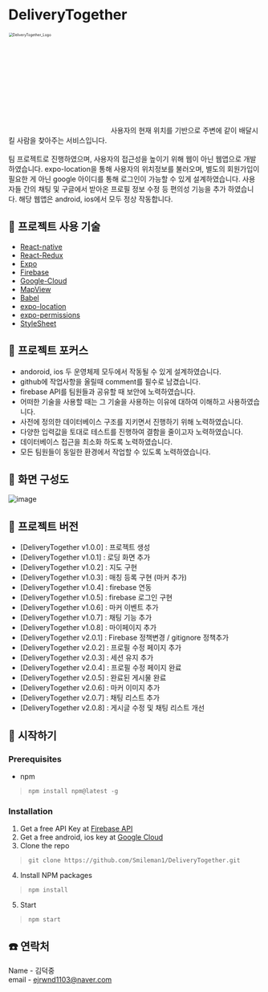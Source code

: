 # DeliveryTogether
<img width="400" alt="DeliveryTogether_Logo" src="https://user-images.githubusercontent.com/71224672/131435784-d797e9e5-2f77-43bc-a1f8-8decff4336b1.png" alt="image-20210830221721743" style="zoom:50%;">
사용자의 현재 위치를 기반으로 주변에 같이 배달시킬 사람을 찾아주는 서비스입니다.<br><br>
팀 프로젝트로 진행하였으며, 사용자의 접근성을 높이기 위해 웹이 아닌 웹앱으로 개발하였습니다. expo-location을 통해 사용자의 위치정보를 불러오며, 별도의 회원가입이 필요한 게 아닌 google 아이디를 통해 로그인이 가능할 수 있게 설계하였습니다. 사용자들 간의 채팅 및 구글에서 받아온 프로필 정보 수정 등 편의성 기능을 추가 하였습니다. 해당 웹앱은 android, ios에서 모두 정상 작동합니다.

## 🍚 프로젝트 사용 기술
- [React-native](https://reactnative.dev)
- [React-Redux](https://react-redux.js.org/)
- [Expo](https://expo.dev)
- [Firebase](https://firebase.google.com/)
- [Google-Cloud](https://console.cloud.google.com/?hl=ko&_ga=2.77549265.5140705.1630379894-826656968.1617737960&_gac=1.90576616.1630390580.Cj0KCQjwg7KJBhDyARIsAHrAXaERcEli1PU00kSdHJP_n5HwslnFjxzU6IPBDcqcz4bD0kIACkHF9UQaAmduEALw_wcB)
- [MapView](https://docs.expo.dev/versions/latest/sdk/map-view/)
- [Babel](https://babeljs.io/)
- [expo-location](https://docs.expo.dev/versions/latest/sdk/location/)
- [expo-permissions](https://docs.expo.dev/versions/v38.0.0/sdk/permissions/)
- [StyleSheet](https://developer.mozilla.org/ko/docs/Web/API/StyleSheet)


## 🍚 프로젝트 포커스
- andoroid, ios 두 운영체제 모두에서 작동될 수 있게 설계하였습니다.<br>
- github에 작업사항을 올릴때 comment를 필수로 남겼습니다.<br>
- firebase API를 팀원들과 공유할 때 보안에 노력하였습니다.<br>
- 어떠한 기술을 사용할 때는 그 기술을 사용하는 이유에 대하여 이해하고 사용하였습니다.<br>
- 사전에 정의한 데이터베이스 구조를 지키면서 진행하기 위해 노력하였습니다.<br>
- 다양한 입력값을 토대로 테스트를 진행하여 결함을 줄이고자 노력하였습니다.<br>
- 데이터베이스 접근을 최소화 하도록 노력하였습니다.<br>
- 모든 팀원들이 동일한 환경에서 작업할 수 있도록 노력하였습니다.<br>


## 🍚 화면 구성도

![image](https://user-images.githubusercontent.com/71224672/131435764-3589917f-14f6-4200-b100-0110252ff21b.png)

## 🍚 프로젝트 버전
- [DeliveryTogether v1.0.0] : 프로젝트 생성
- [DeliveryTogether v1.0.1] : 로딩 화면 추가
- [DeliveryTogether v1.0.2] : 지도 구현
- [DeliveryTogether v1.0.3] : 매칭 등록 구현 (마커 추가)
- [DeliveryTogether v1.0.4] : firebase 연동
- [DeliveryTogether v1.0.5] : firebase 로그인 구현
- [DeliveryTogether v1.0.6] : 마커 이벤트 추가
- [DeliveryTogether v1.0.7] : 채팅 기능 추가
- [DeliveryTogether v1.0.8] : 마이페이지 추가
- [DeliveryTogether v2.0.1] : Firebase 정책변경 / gitignore 정책추가
- [DeliveryTogether v2.0.2] : 프로필 수정 페이지 추가
- [DeliveryTogether v2.0.3] : 세션 유지 추가
- [DeliveryTogether v2.0.4] : 프로필 수정 페이지 완료
- [DeliveryTogether v2.0.5] : 완료된 게시물 완료
- [DeliveryTogether v2.0.6] : 마커 이미지 추가
- [DeliveryTogether v2.0.7] : 채팅 리스트 추가
- [DeliveryTogether v2.0.8] : 게시글 수정 및 채팅 리스트 개선

## 🍚 시작하기
### Prerequisites
- npm
>```
>npm install npm@latest -g
>```

### Installation
1. Get a free API Key at [Firebase API](https://firebase.google.com/docs/projects/api-keys)
2. Get a free android, ios key at [Google Cloud](https://console.cloud.google.com/home/dashboard?project=deliverytogether-fdb&_ga=2.181757795.5140705.1630379894-826656968.1617737960&_gac=1.22410569.1630379921.Cj0KCQjwg7KJBhDyARIsAHrAXaH6I8vIlJzMWEmZdf1GnFqcx9188eOzIe88P0iESWFcMnn95rbiVUUaAm00EALw_wcB&pli=1)
3. Clone the repo
>```
>git clone https://github.com/Smileman1/DeliveryTogether.git
>```
4. Install NPM packages
>```
>npm install
>```
5. Start
>```
>npm start
>```




## :phone: 연락처
Name - 김덕중<br>
email - ejrwnd1103@naver.com
